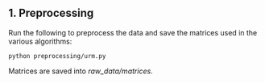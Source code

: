 ## 1. Preprocessing

Run the following to preprocess the data and save the matrices used in the various algorithms:

    python preprocessing/urm.py

Matrices are saved into *raw_data/matrices*.
